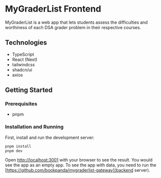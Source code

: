 # MyGraderList Frontend

MyGraderList is a web app that lets students assess the difficulties and worthiness of each DSA grader problem in their respective courses.

## Technologies

-   TypeScript
-   React (Next)
-   tailwindcss
-   shadcn/ui
-   axios

## Getting Started

### Prerequisites

-   pnpm

### Installation and Running

First, install and run the development server:

```bash
pnpm install
pnpm dev
```

Open [http://localhost:3001](http://localhost:3001) with your browser to see the result.
You would see the app as an empty app. To see the app with data, you need to run the [https://github.com/bookpanda/mygraderlist-gateway](backend server).
